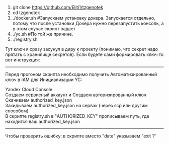 1. git clone https://github.com/Eliti1/tzgenotek  
2. cd tzgenotek  
3. ./docker.sh #Запускаем установку докера. Запускается отдельно, потому что после установки Докера нужно перезапустить консоль, а в этом случае скрипт падает
4. ./yc.sh #По той же причине.
5. ./registry.sh

Тут ключ я сразу засунул в диру к проекту (понимаю, что секрет надо прятать с хранилище секретов). Если будете сами формировать ключ то вот инструкция:
_______________________________________________________________________________________________________________________________________________________________________
Перед прогоном скрипта необходимо получить Автоматизированный ключ в IAM для Инициализации YC:

Yandex Cloud Console  
Создаем сервисный аккаунт и Создаем авторизированный ключ  
Скачиваем authorized_key.json  
Закидываем authorized_key.json на сервак (через scp или другим способом)  
В скрипте registry.sh в "AUTHORIZED_KEY" прописываем путь, где находится ваш authorized_key.json  
_________________________________________________________________________________________________________________________________________________________________________
Чтобы проверить ошибку: в скрипте
вместо "date" указываем "exit 1"
